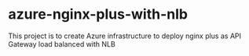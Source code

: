 # azure-nginx-plus-with-nlb
This project is to create Azure infrastructure to deploy nginx plus as API Gateway load balanced with NLB
